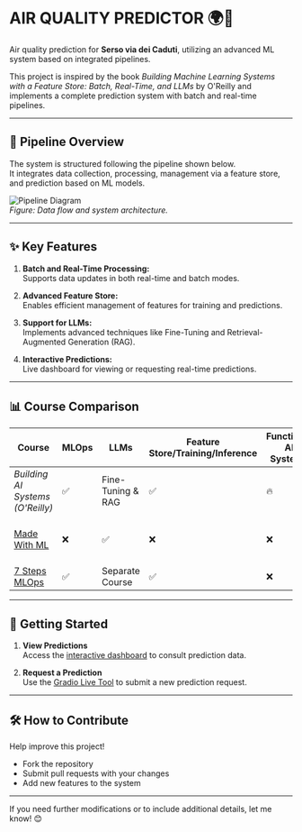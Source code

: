 # AIR QUALITY PREDICTOR 🌍💨  
Air quality prediction for **Serso via dei Caduti**, utilizing an advanced ML system based on integrated pipelines.

This project is inspired by the book *Building Machine Learning Systems with a Feature Store: Batch, Real-Time, and LLMs* by O'Reilly and implements a complete prediction system with batch and real-time pipelines.

---

## 📌 Pipeline Overview  

The system is structured following the pipeline shown below.  
It integrates data collection, processing, management via a feature store, and prediction based on ML models.  

![Pipeline Diagram](path-to-pipeline-image)  
*Figure: Data flow and system architecture.*

---

## ✨ Key Features  

1. **Batch and Real-Time Processing:**  
   Supports data updates in both real-time and batch modes.  
   
2. **Advanced Feature Store:**  
   Enables efficient management of features for training and predictions.  
   
3. **Support for LLMs:**  
   Implements advanced techniques like Fine-Tuning and Retrieval-Augmented Generation (RAG).  
   
4. **Interactive Predictions:**  
   Live dashboard for viewing or requesting real-time predictions.  

---

## 📊 Course Comparison  

| Course                                       | MLOps | LLMs                | Feature Store/Training/Inference | Functional AI Systems | Focus                                    |
|---------------------------------------------|-------|---------------------|----------------------------------|-----------------------|------------------------------------------|
| *Building AI Systems (O'Reilly)*           | ✅    | Fine-Tuning & RAG   | ✅                                | 🔥                    | Software Engineering, Fundamentals, Projects |
| [Made With ML](https://madewithml.com/)     | ❌    | ✅                   | ❌                                | ❌                    | Model Training, Software Engineering      |
| [7 Steps MLOps](https://www.pauliusztin.me/courses/the-full-stack-7-steps-mlops-framework) | ✅    | Separate Course      | ✅                                | ❌                    | Tools and Projects                        |

---

## 🚀 Getting Started  

1. **View Predictions**  
   Access the [interactive dashboard](https://jacopodallafior.github.io/Air_quality/air-quality/) to consult prediction data.  

2. **Request a Prediction**  
   Use the [Gradio Live Tool](https://000a058521c4f78ed1.gradio.live) to submit a new prediction request.  

---

## 🛠️ How to Contribute  

Help improve this project!  
- Fork the repository  
- Submit pull requests with your changes  
- Add new features to the system  

---

If you need further modifications or to include additional details, let me know! 😊
